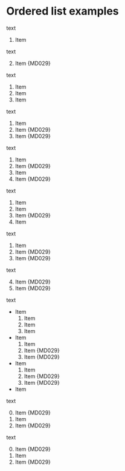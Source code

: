 # Ordered list examples

text

1. Item

text

2. Item {MD029}

text

1. Item
1. Item
1. Item

text

1. Item
2. Item {MD029}
3. Item {MD029}

text

1. Item
2. Item {MD029}
1. Item
4. Item {MD029}

text

1. Item
1. Item
3. Item {MD029}
1. Item

text

1. Item
2. Item {MD029}
3. Item {MD029}

text

4. Item {MD029}
5. Item {MD029}

text

- Item
  1. Item
  1. Item
  1. Item
- Item
  1. Item
  2. Item {MD029}
  3. Item {MD029}
- Item
  1. Item
  2. Item {MD029}
  4. Item {MD029}
- Item

text

0. Item {MD029}
1. Item
2. Item {MD029}

text

0. Item {MD029}
1. Item
3. Item {MD029}
